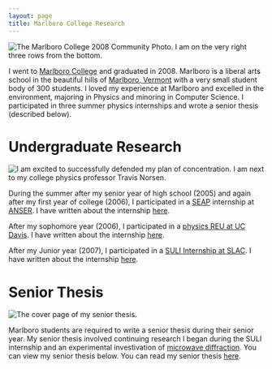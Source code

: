 ```yaml
---
layout: page
title: Marlboro College Research
---
```


![The Marlboro College 2008 Community Photo. I am on the very right
three rows from the
bottom.](http://joshualande.com/wp-content/uploads/marlboro_community_photo_2008-940x626.jpg)

I went to [Marlboro College](http://www.marlboro.edu) and graduated
in 2008.  Marlboro is a liberal arts school in the beautiful hills
of [Marlboro, Vermont](http://marlboro.vt.us) with a very small
student body of 300 students. I loved my experience at Marlboro
and excelled in the environment, majoring in Physics and minoring
in Computer Science.  I participated in three summer physics
internships and wrote a senior thesis (described below).

# Undergraduate Research

![I am excited to successfully defended my plan of concentration.
I am next to my college physics professor Travis
Norsen.](http://joshualande.com/wp-content/uploads/josh_marlboro_orals-580x832.jpg)

During the summer after my senior year of high school (2005) and
again after my first year of college (2006), I participated in a
[SEAP](http://seap.asee.org/program_details) internship at
[ANSER](http://www.anser.org). I have written about the
internship [here](http://joshualande.com/academics/seap-internship).

After my sophomore year (2006), I participated in a [physics REU
at UC Davis](http://london.ucdavis.edu/~reu/REU06/reu06.html). I
have written about the
internship [here](http://joshualande.com/academics/2006-uc-davis-reu).

After my Junior year (2007), I participated in a [SULI Internship
at SLAC](http://www-group.slac.stanford.edu/aao/suli.asp). I have
written about the
internship [here](http://joshualande.com/academics/slac-suli-internship).

# Senior Thesis

![The cover page of my senior thesis.](http://joshualande.com/wp-content/uploads/Lande_Marlboro_Plan_Of_Concentration-940x1216.jpg)

Marlboro students are required to write a senior thesis during their
senior year. My senior thesis involved continuing research I began
during the SULI internship and an experimental investivation of
[microwave
diffraction](http://www.pasco.com/prodCatalog/WA/WA-9316_advanced-microwave-optics-system).
You can view my senior thesis below.  You can read my senior thesis
[here](http://joshualande.com/wp-content/uploads/2013/01/Lande_Marlboro_Plan_Of_Concentration_2008.pdf).

